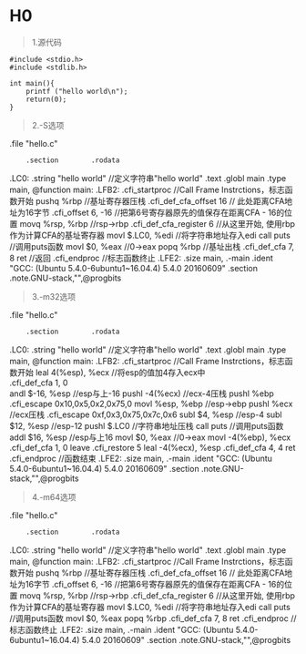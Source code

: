 # H0

> 1.源代码

    #include <stdio.h>
    #include <stdlib.h>
    
    int main(){	
    	printf ("hello world\n");
        return(0);
    }
> 2.-S选项

.file   "hello.c"

        .section        .rodata
.LC0:
        .string "hello world"				//定义字符串"hello world"
        .text
        .globl  main
        .type   main, @function
main:
.LFB2:
        .cfi_startproc						//Call Frame Instrctions，标志函数开始
        pushq   %rbp						//基址寄存器压栈
        .cfi_def_cfa_offset 16				// 此处距离CFA地址为16字节
        .cfi_offset 6, -16					//把第6号寄存器原先的值保存在距离CFA - 16的位置
        movq    %rsp, %rbp					//rsp->rbp
        .cfi_def_cfa_register 6				//从这里开始, 使用rbp作为计算CFA的基址寄存器
        movl    $.LC0, %edi					//将字符串地址存入edi
        call    puts						//调用puts函数
        movl    $0, %eax					//0->eax
        popq    %rbp						//基址出栈
        .cfi_def_cfa 7, 8
        ret									//返回
        .cfi_endproc						//标志函数终止
.LFE2:
        .size   main, .-main
        .ident  "GCC: (Ubuntu 5.4.0-6ubuntu1~16.04.4) 5.4.0 20160609"
        .section        .note.GNU-stack,"",@progbits
> 3.-m32选项

 .file   "hello.c"

        .section        .rodata
.LC0:
        .string "hello world"				//定义字符串"hello world"
        .text
        .globl  main
        .type   main, @function
main:
.LFB2:
        .cfi_startproc						//Call Frame Instrctions，标志函数开始
        leal    4(%esp), %ecx				//将esp的值加4存入ecx中			
        .cfi_def_cfa 1, 0					
        andl    $-16, %esp					//esp与上-16
        pushl   -4(%ecx)					//ecx-4压栈
        pushl   %ebp
        .cfi_escape 0x10,0x5,0x2,0x75,0
        movl    %esp, %ebp					//esp->ebp
        pushl   %ecx						//ecx压栈
        .cfi_escape 0xf,0x3,0x75,0x7c,0x6
        subl    $4, %esp					//esp-4
        subl    $12, %esp					//esp-12
        pushl   $.LC0						//字符串地址压栈
        call    puts						//调用puts函数
        addl    $16, %esp					//esp与上16
        movl    $0, %eax					//0->eax
        movl    -4(%ebp), %ecx			
        .cfi_def_cfa 1, 0
        leave
        .cfi_restore 5
        leal    -4(%ecx), %esp
        .cfi_def_cfa 4, 4
        ret
        .cfi_endproc						//函数结束
.LFE2:
        .size   main, .-main
        .ident  "GCC: (Ubuntu 5.4.0-6ubuntu1~16.04.4) 5.4.0 20160609"
        .section        .note.GNU-stack,"",@progbits
> 4.-m64选项

 .file   "hello.c"

        .section        .rodata
.LC0:
        .string "hello world"				//定义字符串"hello world"
        .text
        .globl  main
        .type   main, @function
main:
.LFB2:
        .cfi_startproc						//Call Frame Instrctions，标志函数开始
        pushq   %rbp						//基址寄存器压栈
        .cfi_def_cfa_offset 16				// 此处距离CFA地址为16字节
        .cfi_offset 6, -16					//把第6号寄存器原先的值保存在距离CFA - 16的位置
        movq    %rsp, %rbp					//rsp->rbp
        .cfi_def_cfa_register 6				//从这里开始, 使用rbp作为计算CFA的基址寄存器
        movl    $.LC0, %edi					//将字符串地址存入edi
        call    puts						//调用puts函数
        movl    $0, %eax
        popq    %rbp
        .cfi_def_cfa 7, 8
        ret
        .cfi_endproc						//标志函数终止
.LFE2:
        .size   main, .-main
        .ident  "GCC: (Ubuntu 5.4.0-6ubuntu1~16.04.4) 5.4.0 20160609"
        .section        .note.GNU-stack,"",@progbits